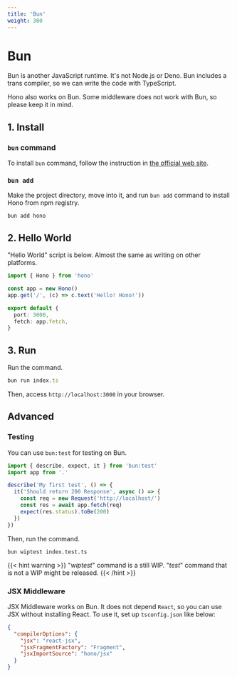 ```yaml
---
title: 'Bun'
weight: 300
---
```


# Bun

Bun is another JavaScript runtime. It's not Node.js or Deno. Bun includes a trans compiler, so we can write the code with TypeScript.

Hono also works on Bun. Some middleware does not work with Bun, so please keep it in mind.

## 1. Install

### `bun` command

To install `bun` command, follow the instruction in [the official web site](https://bun.sh).

### `bun add`

Make the project directory, move into it, and run `bun add` command to install Hono from npm registry.

```
bun add hono
```

## 2. Hello World

"Hello World" script is below. Almost the same as writing on other platforms.

```ts
import { Hono } from 'hono'

const app = new Hono()
app.get('/', (c) => c.text('Hello! Hono!'))

export default {
  port: 3000,
  fetch: app.fetch,
}
```

## 3. Run

Run the command.

```ts
bun run index.ts
```

Then, access `http://localhost:3000` in your browser.

## Advanced

### Testing

You can use `bun:test` for testing on Bun.

```ts
import { describe, expect, it } from 'bun:test'
import app from '.'

describe('My first test', () => {
  it('Should return 200 Response', async () => {
    const req = new Request('http://localhost/')
    const res = await app.fetch(req)
    expect(res.status).toBe(200)
  })
})
```

Then, run the command.

```
bun wiptest index.test.ts
```

{{< hint warning >}}
"_wiptest_" command is a still WIP. "_test_" command that is not a WIP might be released.
{{< /hint >}}

### JSX Middleware

JSX Middleware works on Bun. It does not depend `React`, so you can use JSX without installing React.
To use it, set up `tsconfig.json` like below:

```json
{
  "compilerOptions": {
    "jsx": "react-jsx",
    "jsxFragmentFactory": "Fragment",
    "jsxImportSource": "hono/jsx"
  }
}
```

